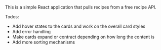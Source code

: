 This is a simple React application that pulls recipes from a free recipe API.

Todos:

- Add hover states to the cards and work on the overall card styles
- Add error handling
- Make cards expand or contract depending on how long the content is
- Add more sorting mechanisms